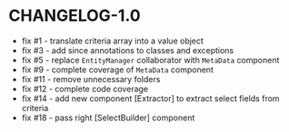 # CHANGELOG-1.0

 - fix #1 - translate criteria array into a value object
 - fix #3 - add since annotations to classes and exceptions
 - fix #5 - replace `EntityManager` collaborator with `MetaData` component
 - fix #9 - complete coverage of `MetaData` component
 - fix #11 - remove unnecessary folders
 - fix #12 - complete code coverage
 - fix #14 - add new component [Extractor] to extract select fields from criteria
 - fix #18 - pass right [SelectBuilder] component

